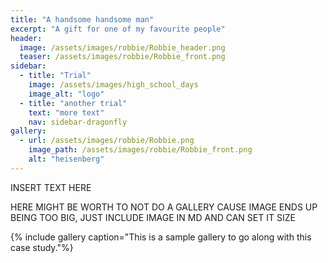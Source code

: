 ```yaml
---
title: "A handsome handsome man"
excerpt: "A gift for one of my favourite people"
header:
  image: /assets/images/robbie/Robbie_header.png
  teaser: /assets/images/robbie/Robbie_front.png
sidebar:
  - title: "Trial"
    image: /assets/images/high_school_days
    image_alt: "logo"
  - title: "another trial"
    text: "more text"
    nav: sidebar-dragonfly
gallery:
  - url: /assets/images/robbie/Robbie.png
    image_path: /assets/images/robbie/Robbie_front.png
    alt: "heisenberg"
---
```


INSERT TEXT HERE

HERE MIGHT BE WORTH TO NOT DO A GALLERY CAUSE IMAGE ENDS UP BEING TOO BIG, JUST INCLUDE IMAGE IN MD AND CAN SET IT SIZE

{% include gallery caption="This is a sample gallery to go along with this case study."%}

